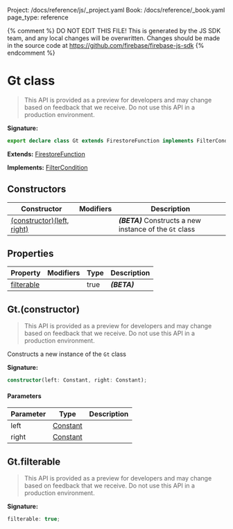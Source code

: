 Project: /docs/reference/js/_project.yaml
Book: /docs/reference/_book.yaml
page_type: reference

{% comment %}
DO NOT EDIT THIS FILE!
This is generated by the JS SDK team, and any local changes will be
overwritten. Changes should be made in the source code at
https://github.com/firebase/firebase-js-sdk
{% endcomment %}

# Gt class
> This API is provided as a preview for developers and may change based on feedback that we receive. Do not use this API in a production environment.
> 


<b>Signature:</b>

```typescript
export declare class Gt extends FirestoreFunction implements FilterCondition 
```
<b>Extends:</b> [FirestoreFunction](./firestore_.firestorefunction.md#firestorefunction_class)

<b>Implements:</b> [FilterCondition](./firestore_.filtercondition.md#filtercondition_interface)

## Constructors

|  Constructor | Modifiers | Description |
|  --- | --- | --- |
|  [(constructor)(left, right)](./firestore_.gt.md#gtconstructor) |  | <b><i>(BETA)</i></b> Constructs a new instance of the <code>Gt</code> class |

## Properties

|  Property | Modifiers | Type | Description |
|  --- | --- | --- | --- |
|  [filterable](./firestore_.gt.md#gtfilterable) |  | true | <b><i>(BETA)</i></b> |

## Gt.(constructor)

> This API is provided as a preview for developers and may change based on feedback that we receive. Do not use this API in a production environment.
> 

Constructs a new instance of the `Gt` class

<b>Signature:</b>

```typescript
constructor(left: Constant, right: Constant);
```

#### Parameters

|  Parameter | Type | Description |
|  --- | --- | --- |
|  left | [Constant](./firestore_.constant.md#constant_class) |  |
|  right | [Constant](./firestore_.constant.md#constant_class) |  |

## Gt.filterable

> This API is provided as a preview for developers and may change based on feedback that we receive. Do not use this API in a production environment.
> 

<b>Signature:</b>

```typescript
filterable: true;
```
